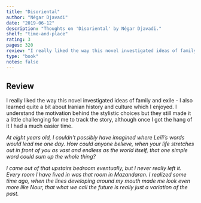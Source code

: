 ```yaml
---
title: "Disoriental"
author: "Négar Djavadi"
date: "2019-06-12"
description: "Thoughts on 'Disoriental' by Négar Djavadi."
shelf: "time-and-place"
rating: 3
pages: 320
review: "I really liked the way this novel investigated ideas of family and exile - I also learned quite a bit about Iranian history and culture which I enjoyed. I understand the motivation behind the stylistic choices but they still made it a little challenging for me to track the story, although once I got the hang of it I had a much easier time. <br/><br/><i>At eight years old, I couldn't possibly have imagined where Leïli's words would lead me one day. How could anyone believe, when your life stretches out in front of you as vast and endless as the world itself, that one simple word could sum up the whole thing?<br/><br/>I came out of that upstairs bedroom eventually, but I never really left it. Every room I have lived in was that room in Mazandaran. I realized some time ago, when the lines developing around my mouth made me look even more like Nour, that what we call the future is really just a variation of the past.</i>"
type: "book"
notes: false
---
```


## Review

I really liked the way this novel investigated ideas of family and exile - I also learned quite a bit about Iranian history and culture which I enjoyed. I understand the motivation behind the stylistic choices but they still made it a little challenging for me to track the story, although once I got the hang of it I had a much easier time.

_At eight years old, I couldn't possibly have imagined where Leïli’s words would lead me one day. How could anyone believe, when your life stretches out in front of you as vast and endless as the world itself, that one simple word could sum up the whole thing?_

_I came out of that upstairs bedroom eventually, but I never really left it. Every room I have lived in was that room in Mazandaran. I realized some time ago, when the lines developing around my mouth made me look even more like Nour, that what we call the future is really just a variation of the past._
